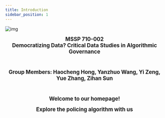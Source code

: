 ```yaml
---
title: Introduction
sidebar_position: 1
---
```

![img](https://lh5.googleusercontent.com/sW3Sc9g4GbJpU8ZPVUq5ws8INPMCu-DaEAZGEYNK4kj8vjljt9g6-xkshk-Z1_UvQTUzuG-_Flvjb15_-gMCnUBJj9rE5ZfEALQv7749ptfvoLT0Ed4_2GLwA9tOfa1n78VnxOIi)

<center><big><b>MSSP 710-002</b></big></center>
<center><big><b>Democratizing Data? Critical Data Studies in Algorithmic Governance</b></big></center>    

 <br/><center><big><b>Group Members: Haocheng Hong, Yanzhuo Wang, Yi Zeng, Yue Zhang, Zihan Sun</b></big></center>  

 <br/><center><big><b>Welcome to our homepage!</b></big></center>
<center><big><b>Explore the policing algorithm with us</b></big></center>
